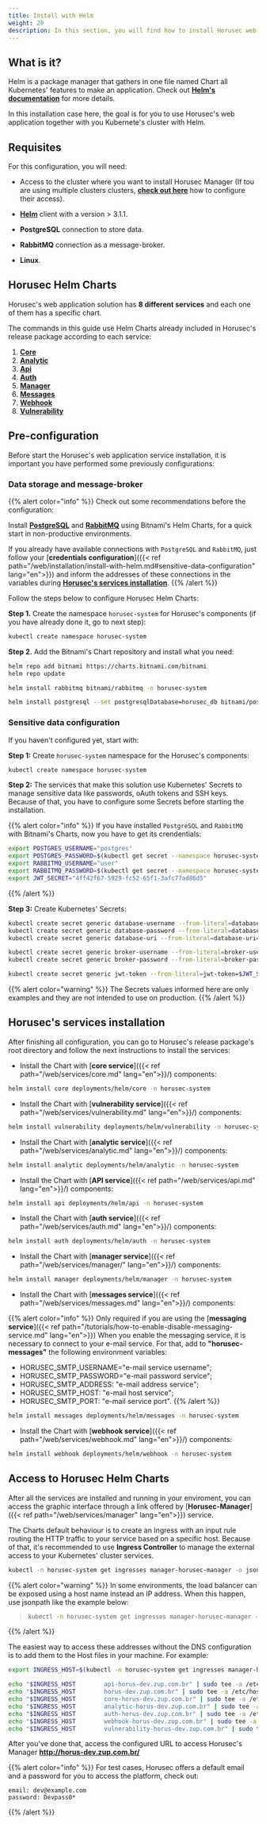 ```yaml
---
title: Install with Helm
weight: 20
description: In this section, you will find how to install Horusec web application in your Kubernetes cluster using Helm. 
---
```


## **What is it?** 

Helm is a package manager that gathers in one file named Chart all Kubernetes' features to make an application. Check out [**Helm's documentation**](https://helm.sh/docs/) for more details.

In this installation case here, the goal is for you to use Horusec's web application together with you Kubernete's cluster with Helm.

## **Requisites**

For this configuration, you will need: 

* Access to the cluster where you want to install Horusec Manager (If tou are using multiple clusters
  clusters, [**check out here**](https://kubernetes.io/docs/tasks/access-application-cluster/configure-access-multiple-clusters/)
  how to configure their access).

* [**Helm**](https://helm.sh/docs/intro/install/) client with a version > 3.1.1.

* **PostgreSQL** connection to store data.

* **RabbitMQ** connection as a message-broker.

* **Linux**.



## **Horusec Helm Charts**

Horusec's web application solution has **8 different services** and each one of them has a specific chart. 

The commands in this guide use Helm Charts already included in Horusec's release package according to each service:


1. [**Core**](https://github.com/ZupIT/horusec-platform/tree/master/deployments/helm/core)
2. [**Analytic**](https://github.com/ZupIT/horusec-platform/tree/master/deployments/helm/analytic)
3. [**Api**](https://github.com/ZupIT/horusec-platform/tree/master/deployments/helm/api)
4. [**Auth**](https://github.com/ZupIT/horusec-platform/tree/master/deployments/helm/auth)
5. [**Manager**](https://github.com/ZupIT/horusec-platform/tree/master/deployments/helm/manager)
6. [**Messages**](https://github.com/ZupIT/horusec-platform/tree/master/deployments/helm/messages)
7. [**Webhook**](https://github.com/ZupIT/horusec-platform/tree/master/deployments/helm/webhook)
8. [**Vulnerability**](https://github.com/ZupIT/horusec-platform/tree/master/deployments/helm/vulnerability)

## **Pre-configuration**

Before start the Horusec's web application service installation, it is important you have performed some previously configurations:

### **Data storage and message-broker**

{{% alert color="info" %}}
Check out some recommendations before the configuration: 

Install [**PostgreSQL**](https://github.com/bitnami/charts/tree/master/bitnami/postgresql) and [**RabbitMQ**](https://github.com/bitnami/charts/tree/master/bitnami/rabbitmq) using Bitnami's Helm Charts, for a quick start in non-productive environments.

If you already have available connections with `PostgreSQL` and `RabbitMQ`, just follow your [**credentials configuration**]({{< ref path="/web/installation/install-with-helm.md#sensitive-data-configuration" lang="en">}}) and inform the addresses of these connections in the variables during [**Horusec's services installation**](#instalação-dos-serviços-da-horusec).
{{% /alert %}}

Follow the steps below to configure Horusec Helm Charts: 

**Step 1.** Create the namespace `horusec-system` for Horusec's components (if you have already done it, go to next step): 

```bash
kubectl create namespace horusec-system
```

**Step 2.** Add the Bitnami's Chart repository and install what you need: 

```bash
helm repo add bitnami https://charts.bitnami.com/bitnami
helm repo update

helm install rabbitmq bitnami/rabbitmq -n horusec-system

helm install postgresql --set postgresqlDatabase=horusec_db bitnami/postgresql -n horusec-system
```

### **Sensitive data configuration**
If you haven't configured yet, start with: 

**Step 1:** Create `horusec-system` namespace for the Horusec's components:

```bash
kubectl create namespace horusec-system
```

**Step 2:** The services that make this solution use Kubernetes' Secrets to manage sensitive data like passwords, oAuth tokens and SSH keys. Because of that, you have to configure some Secrets before starting the installation. 


{{% alert color="info" %}}
If you have installed `PostgreSQL` and `RabbitMQ` with Bitnami's Charts, now you have to get its crendentials: 

```bash
export POSTGRES_USERNAME="postgres"
export POSTGRES_PASSWORD=$(kubectl get secret --namespace horusec-system postgresql -o jsonpath="{.data.postgresql-password}" | base64 --decode)
export RABBITMQ_USERNAME="user"
export RABBITMQ_PASSWORD=$(kubectl get secret --namespace horusec-system rabbitmq -o jsonpath="{.data.rabbitmq-password}" | base64 --decode)
export JWT_SECRET="4ff42f67-5929-fc52-65f1-3afc77ad86d5"
```
{{% /alert %}}

**Step 3:** Create Kubernetes' Secrets: 

```bash
kubectl create secret generic database-username --from-literal=database-username=$POSTGRES_USERNAME
kubectl create secret generic database-password --from-literal=database-password=$POSTGRES_PASSWORD
kubectl create secret generic database-uri --from-literal=database-uri=postgresql://$POSTGRES_USERNAME:$POSTGRES_PASSWORD@postgresql:5432/horusec_db?sslmode=disable

kubectl create secret generic broker-username --from-literal=broker-username=$RABBITMQ_USERNAME
kubectl create secret generic broker-password --from-literal=broker-password=$RABBITMQ_PASSWORD

kubectl create secret generic jwt-token --from-literal=jwt-token=$JWT_SECRET
```
{{% alert color="warning" %}}
The Secrets values informed here are only examples and they are not intended to use on production.
{{% /alert %}}

## **Horusec's services installation**

After finishing all configuration, you can go to Horusec's release package's root directory and follow the next instructions to install the services:  

* Install the Chart with [**core service**]({{< ref path="/web/services/core.md" lang="en">}}/) components: 

```bash
helm install core deployments/helm/core -n horusec-system
```

* Install the Chart with [**vulnerability service**]({{< ref path="/web/services/vulnerability.md" lang="en">}}/) components: 

```bash
helm install vulnerability deployments/helm/vulnerability -n horusec-system
```

* Install the Chart with [**analytic service**]({{< ref path="/web/services/analytic.md" lang="en">}}/) components: 

```bash
helm install analytic deployments/helm/analytic -n horusec-system
```

* Install the Chart with [**API service**]({{< ref path="/web/services/api.md" lang="en">}}/) components:

```bash
helm install api deployments/helm/api -n horusec-system
```

* Install the Chart with [**auth service**]({{< ref path="/web/services/auth.md" lang="en">}}/) components:

```bash
helm install auth deployments/helm/auth -n horusec-system
```

* Install the Chart with [**manager service**]({{< ref path="/web/services/manager/" lang="en">}}/) components:

```bash
helm install manager deployments/helm/manager -n horusec-system
```

* Install the Chart with [**messages service**]({{< ref path="/web/services/messages.md" lang="en">}}/) components:

{{% alert color="info" %}}
Only required if you are using the [**messaging service**]({{< ref path="/tutorials/how-to-enable-disable-messaging-service.md" lang="en">}})
When you enable the messaging service, it is necessary to connect to your e-mail service. For that, add to **"horusec-messages"** the following environment variables:   
- HORUSEC_SMTP_USERNAME="e-mail service username";
- HORUSEC_SMTP_PASSWORD="e-mail password service";
- HORUSEC_SMTP_ADDRESS: "e-mail address service";
- HORUSEC_SMTP_HOST: "e-mail host service";
- HORUSEC_SMTP_PORT: "e-mail service port".
  {{% /alert %}}

```bash
helm install messages deployments/helm/messages -n horusec-system
```

* Install the Chart with [**webhook service**]({{< ref path="/web/services/webhook.md" lang="en">}}/) components:

```bash
helm install webhook deployments/helm/webhook -n horusec-system
```

## **Access to Horusec Helm Charts**

After all the services are installed and running in your enviroment, you can access the graphic interface through a link offered by [**Horusec-Manager**]({{< ref path="/web/services/manager" lang="en">}}) service.

The Charts default behaviour is to create an Ingress with an input rule routing the HTTP traffic to your service based on a specific host. Because of that, it's recommended to use
**Ingress Controller** to manage the external access to your Kubernetes' cluster services. 

```bash
kubectl -n horusec-system get ingresses manager-horusec-manager -o jsonpath='{.status.loadBalancer.ingress[0].ip}'
```

{{% alert color="warning" %}}
In some environments, the load balancer can be exposed using a host name instead an IP address. When this happen, use jsonpath like the example below: 
> ```bash
> kubectl -n horusec-system get ingresses manager-horusec-manager -o jsonpath='{.status.loadBalancer.ingress[0].hostname}'
> ```
{{% /alert %}}

The easiest way to access these addresses without the DNS configuration is to add them to the Host files in your machine. For example: 

```bash
export INGRESS_HOST=$(kubectl -n horusec-system get ingresses manager-horusec-manager -o jsonpath='{.status.loadBalancer.ingress[0].ip}')

echo "$INGRESS_HOST        api-horus-dev.zup.com.br" | sudo tee -a /etc/hosts
echo "$INGRESS_HOST        horus-dev.zup.com.br" | sudo tee -a /etc/hosts
echo "$INGRESS_HOST        core-horus-dev.zup.com.br" | sudo tee -a /etc/hosts
echo "$INGRESS_HOST        analytic-horus-dev.zup.com.br" | sudo tee -a /etc/hosts
echo "$INGRESS_HOST        auth-horus-dev.zup.com.br" | sudo tee -a /etc/hosts
echo "$INGRESS_HOST        webhook-horus-dev.zup.com.br" | sudo tee -a /etc/hosts
echo "$INGRESS_HOST        vulnerability-horus-dev.zup.com.br" | sudo tee -a /etc/hosts
```

After you've done that, access the configured URL to access Horusec's Manager **http://horus-dev.zup.com.br/**


{{% alert color="info" %}}
For test cases, Horusec offers a default email and a password for you to access the platform, check out: 

```text
email: dev@example.com
password: Devpass0*
```
{{% /alert %}}